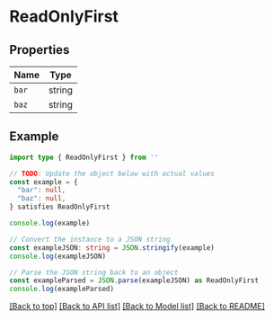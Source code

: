 
# ReadOnlyFirst


## Properties

Name | Type
------------ | -------------
`bar` | string
`baz` | string

## Example

```typescript
import type { ReadOnlyFirst } from ''

// TODO: Update the object below with actual values
const example = {
  "bar": null,
  "baz": null,
} satisfies ReadOnlyFirst

console.log(example)

// Convert the instance to a JSON string
const exampleJSON: string = JSON.stringify(example)
console.log(exampleJSON)

// Parse the JSON string back to an object
const exampleParsed = JSON.parse(exampleJSON) as ReadOnlyFirst
console.log(exampleParsed)
```

[[Back to top]](#) [[Back to API list]](../README.md#api-endpoints) [[Back to Model list]](../README.md#models) [[Back to README]](../README.md)



